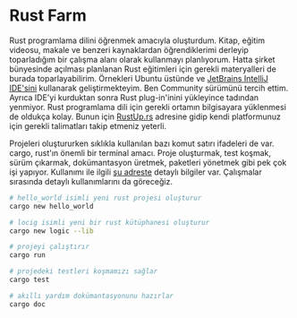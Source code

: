 # Rust Farm

Rust programlama dilini öğrenmek amacıyla oluşturdum. Kitap, eğitim videosu, makale ve benzeri kaynaklardan öğrendiklerimi derleyip toparladığım bir çalışma alanı olarak kullanmayı planlıyorum. Hatta şirket bünyesinde açılması planlanan Rust eğitimleri için gerekli materyalleri de burada toparlayabilirim. Örnekleri Ubuntu üstünde ve [JetBrains IntelliJ IDE'sini](https://www.jetbrains.com/idea/) kullanarak geliştirmekteyim. Ben Community sürümünü tercih ettim. Ayrıca IDE'yi kurduktan sonra Rust plug-in'inini yükleyince tadından yenmiyor. Rust programlama dili için gerekli ortamın bilgisayara yüklenmesi de oldukça kolay. Bunun için [RustUp.rs](https://rustup.rs/) adresine gidip kendi platformunuz için gerekli talimatları takip etmeniz yeterli. 

Projeleri oluştururken sıklıkla kullanılan bazı komut satırı ifadeleri de var. cargo, rust'ın önemli bir terminal amacı. Proje oluşturmak, test koşmak, sürüm çıkarmak, dokümantasyon üretmek, paketleri yönetmek gibi pek çok işi yapıyor. Kullanımı ile ilgili [şu adreste](https://doc.rust-lang.org/cargo/commands/index.html) detaylı bilgiler var. Çalışmalar sırasında detaylı kullanımlarını da göreceğiz.

```bash
# hello_world isimli yeni rust projesi oluşturur
cargo new hello_world

# locig isimli yeni bir rust kütüphanesi oluşturur
cargo new logic --lib

# projeyi çalıştırır
cargo run

# projedeki testleri koşmamızı sağlar
cargo test

# akıllı yardım dokümantasyonunu hazırlar
cargo doc
```
